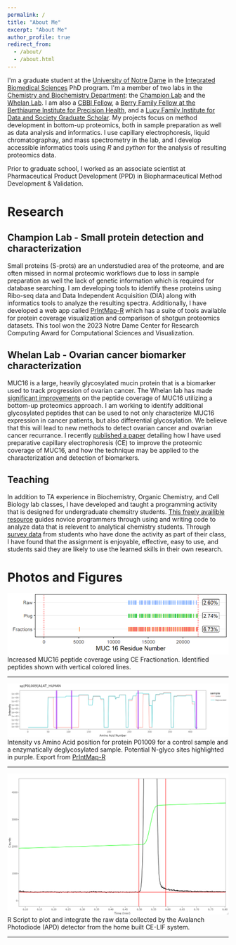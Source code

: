 ```yaml
---
permalink: /
title: "About Me"
excerpt: "About Me"
author_profile: true
redirect_from: 
  - /about/
  - /about.html
---
```


I'm a graduate student at the [University of Notre Dame](https://www.nd.edu/) in the [Integrated Biomedical Sciences](https://ibms.nd.edu/) PhD program. I'm a member of two labs in the [Chemistry and Biochemistry Department](https://chemistry.nd.edu/): the [Champion Lab](https://championlab.weebly.com/) and the [Whelan Lab](https://whelanlabnd.weebly.com/). I am also a [CBBI Fellow](https://cbbi.nd.edu/), a [Berry Family Fellow at the Berthiaume Institute for Precision Health](https://precisionhealth.nd.edu/), and a [Lucy Family Institute for Data and Society Graduate Scholar](https://lucyinstitute.nd.edu/people/graduate-scholars/). My projects focus on method development in bottom-up proteomics, both in sample preparation as well as data analysis and informatics. I use capillary electrophoresis, liquid chromatographay, and mass spectrometry in the lab, and I develop accessible informatics tools using *R* and *python* for the analysis of resulting proteomics data.

Prior to graduate school, I worked as an associate scientist at Pharmaceutical Product Development (PPD) in Biopharmaceutical Method Development & Validation. 

Research
======
## Champion Lab - Small protein detection and characterization
Small proteins (S-prots) are an understudied area of the proteome, and are often missed in normal proteomic workflows due to loss in sample preparation as well the lack of genetic information which is required for database searching. I am developing tools to identify these proteins using Ribo-seq data and Data Independent Acquisition (DIA) along with informatics tools to analyze the resulting spectra. Additionally, I have developed a web app called [PrIntMap-R](https://championlab.shinyapps.io/printmap-r/) which has a suite of tools available for protein coverage visualization and comparison of shotgun proteomics datasets. This tool won the 2023 Notre Dame Center for Research Computing Award for Computational Sciences and Visualization.

## Whelan Lab - Ovarian cancer biomarker characterization
MUC16 is a large, heavily glycosylated mucin protein that is a biomarker used to track progression of ovarian cancer. The Whelan lab has made [significant improvements](https://pubs.rsc.org/en/content/articlelanding/2020/an/d0an01701a#!divAbstract) on the peptide coverage of MUC16 utilizing a bottom-up proteomics approach. I am working to identify additional glycosylated peptides that can be used to not only characterize MUC16 expression in cancer patients, but also differential glycosylation. We believe that this will lead to new methods to detect ovarian cancer and ovarian cancer recurrance. I recently [published a paper](https://pubs.rsc.org/en/content/articlelanding/2022/ay/d1ay02145a/unauth) detailing how I have used preparative capillary electrophoresis (CE) to improve the proteomic coverage of MUC16, and how the technique may be applied to the characterization and detection of biomarkers.

## Teaching
In addition to TA experience in Biochemistry, Organic Chemistry, and Cell Biology lab classes, I have developed and taught a programming activity that is designed for undergraduate chemsitry students. [This freely availible resource](https://weaversd.github.io/R_with_peptides_Project/) guides novice programmers through using and writing code to analyze data that is relevent to analytical chemistry students. Through [survey data](http://sites.nd.edu/real/2021/07/12/chem-professor-grad-student-share-preliminary-findings-on-an-open-education-resource-oer-for-coding-in-analytical-chem-course/) from students who have done the activity as part of their class, I have found that the assignment is enjoyable, effective, easy to use, and students said they are likely to use the learned skills in their own research.

Photos and Figures
======
![MUC16_peps](/images/CCM_C_MUC16_coverage_notitle.png)
Increased MUC16 peptide coverage using CE Fractionation. Identified peptides shown with vertical colored lines.

------

![PrIntMap-R](/images/P01009.png "this is the title")
Intensity vs Amino Acid position for protein P01009 for a control sample and a enzymatically deglycosylated sample. Potential N-glyco sites highlighted in purple. Export from [PrIntMap-R](https://championlab.shinyapps.io/printmap-r/)

------

![Example_integration](/images/Example_integration.bmp)
R Script to plot and integrate the raw data collected by the Avalanch Photodiode (APD) detector from the home built CE-LIF system.

------

